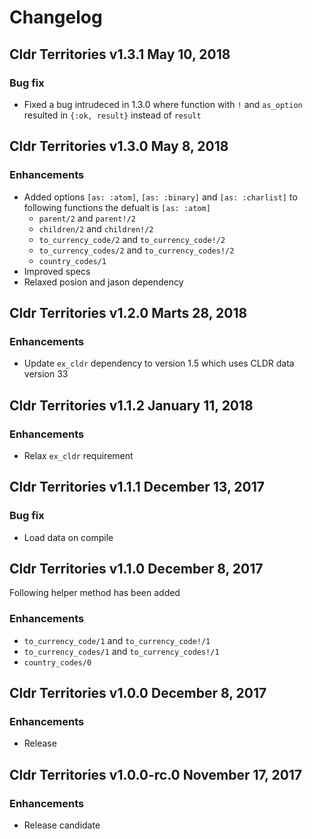 # Changelog

## Cldr Territories v1.3.1 May 10, 2018

### Bug fix

* Fixed a bug intrudeced in 1.3.0 where function with `!` and `as_option` resulted in `{:ok, result}` instead of `result`

## Cldr Territories v1.3.0 May 8, 2018

### Enhancements

* Added options `[as: :atom]`, `[as: :binary]` and `[as: :charlist]` to following functions the defualt is `[as: :atom]`
  * `parent/2` and `parent!/2`
  * `children/2` and `children!/2`
  * `to_currency_code/2` and `to_currency_code!/2`
  * `to_currency_codes/2` and `to_currency_codes!/2`
  * `country_codes/1`
* Improved specs
* Relaxed posion and jason dependency

## Cldr Territories v1.2.0 Marts 28, 2018

### Enhancements

* Update `ex_cldr` dependency to version 1.5 which uses CLDR data version 33

## Cldr Territories v1.1.2 January 11, 2018

### Enhancements

* Relax `ex_cldr` requirement

## Cldr Territories v1.1.1 December 13, 2017

### Bug fix

* Load data on compile

## Cldr Territories v1.1.0 December 8, 2017

Following helper method has been added

### Enhancements

* `to_currency_code/1` and `to_currency_code!/1`
* `to_currency_codes/1` and `to_currency_codes!/1`
* `country_codes/0`


## Cldr Territories v1.0.0 December 8, 2017

### Enhancements

* Release

## Cldr Territories v1.0.0-rc.0 November 17, 2017

### Enhancements

* Release candidate
